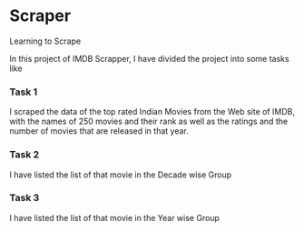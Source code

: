 # Scraper
Learning  to Scrape

In this project of IMDB Scrapper, I have divided the project into some tasks like
### Task 1
I scraped the data of the top rated Indian Movies from the Web site of IMDB, with the names of 250 movies and their rank as well as the ratings and the number of movies that are released in that year.
### Task 2
I have listed the list of that movie in the Decade wise Group
### Task 3
I have listed the list of that movie in the Year wise Group 
